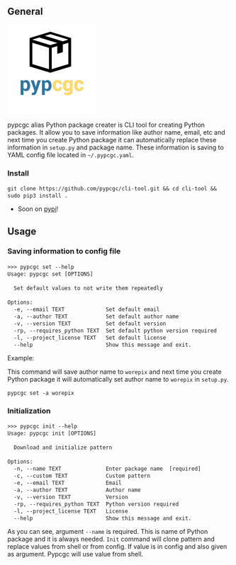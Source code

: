 ## General
<img src="static/img/logo.png" alt="drawing" width="200"/>

pypcgc alias Python package creater is CLI tool for creating Python packages. It allow you to save information like author name, email, etc and next time you create Python package it can automatically replace these information in `setup.py` and package name. These information is saving to YAML config file located in `~/.pypcgc.yaml`.

### Install
```
git clone https://github.com/pypcgc/cli-tool.git && cd cli-tool && sudo pip3 install .
```
* Soon on [pypi](pypi.org)!

## Usage

### Saving information to config file
```
>>> pypcgc set --help
Usage: pypcgc set [OPTIONS]

  Set default values to not write them repeatedly

Options:
  -e, --email TEXT             Set default email
  -a, --author TEXT            Set default author name
  -v, --version TEXT           Set default version
  -rp, --requires_python TEXT  Set default python version required
  -l, --project_license TEXT   Set default license
  --help                       Show this message and exit.
```

Example:

This command will save author name to `worepix` and next time you create Python package it will automatically set author name to `worepix` in `setup.py`.
```
pypcgc set -a worepix
```

### Initialization
```
>>> pypcgc init --help
Usage: pypcgc init [OPTIONS]

  Download and initialize pattern

Options:
  -n, --name TEXT              Enter package name  [required]
  -c, --custom TEXT            Custom pattern
  -e, --email TEXT             Email
  -a, --author TEXT            Author name
  -v, --version TEXT           Version
  -rp, --requires_python TEXT  Python version required
  -l, --project_license TEXT   License
  --help                       Show this message and exit.
```
As you can see, argument `--name` is required. This is name of Python package and it is always needed. `Init` command will clone pattern and replace values from shell or from config. If value is in config and also given as argument. Pypcgc will use value from shell.